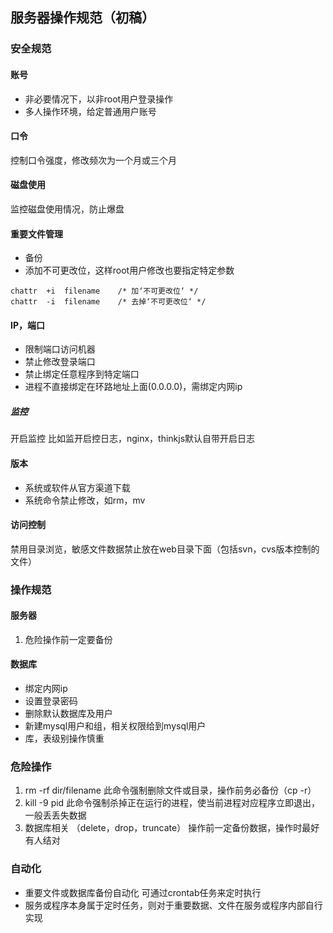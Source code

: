 ## 服务器操作规范（初稿）

### 安全规范

#### 账号
+ 非必要情况下，以非root用户登录操作
+ 多人操作环境，给定普通用户账号

#### 口令
控制口令强度，修改频次为一个月或三个月

#### 磁盘使用
监控磁盘使用情况，防止爆盘

#### 重要文件管理

+ 备份
+ 添加不可更改位，这样root用户修改也要指定特定参数 
```
chattr  +i  filename    /* 加‘不可更改位‘ */         
chattr  -i  filename    /* 去掉‘不可更改位‘ */
```

#### IP，端口

+ 限制端口访问机器
+ 禁止修改登录端口
+ 禁止绑定任意程序到特定端口
+ 进程不直接绑定在环路地址上面(0.0.0.0)，需绑定内网ip

##### 监控
开启监控  比如监开启控日志，nginx，thinkjs默认自带开启日志

#### 版本
+ 系统或软件从官方渠道下载
+ 系统命令禁止修改，如rm，mv

#### 访问控制
禁用目录浏览，敏感文件数据禁止放在web目录下面（包括svn，cvs版本控制的文件）

### 操作规范

#### 服务器
1. 危险操作前一定要备份

#### 数据库
+ 绑定内网ip
+ 设置登录密码
+ 删除默认数据库及用户
+ 新建mysql用户和组，相关权限给到mysql用户
+ 库，表级别操作慎重


### 危险操作
1. rm -rf dir/filename
此命令强制删除文件或目录，操作前务必备份（cp -r）
2. kill -9 pid
此命令强制杀掉正在运行的进程，使当前进程对应程序立即退出，一般丢丢失数据
3. 数据库相关 （delete，drop，truncate）
操作前一定备份数据，操作时最好有人结对


### 自动化
+ 重要文件或数据库备份自动化 可通过crontab任务来定时执行
+ 服务或程序本身属于定时任务，则对于重要数据、文件在服务或程序内部自行实现
